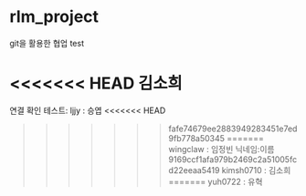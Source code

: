 # rlm_project
git을 활용한 협업 test

<<<<<<< HEAD
김소희
=======
연결 확인 테스트:
ljjy : 승엽
<<<<<<< HEAD
>>>>>>> fafe74679ee2883949283451e7ed9fb778a50345
=======
wingclaw : 임정빈
닉네임:이름
>>>>>>> 9169ccf1afa979b2469c2a51005fcd22eeaa5419
kimsh0710 : 김소희
=======
yuh0722 : 유혁